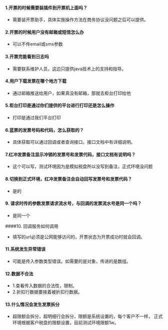 

#### 1.开票的时候需要装插件到开票机上面吗？
- 需要装开票助手，具体实施操作方法在商务协议没问题之后可以提供。

#### 2.开票的时候用户没有邮箱或短信怎么办
- 可以不传email或sms参数

#### 3.开票完能看到日志吗
- 需要联系维护人员，这边只提供java技术上的支持和指导。

#### 4.用户下载发票在哪个地方下载
- 通过邮箱推送给用户，如果真没有邮箱，那就去柜台打印给他

#### 5.柜台打印是通过你们提供的平台进行打印还是怎么操作
- 打印是通过我们平台打印

#### 6.蓝票的发票号码和代码，怎么获取的？
- 具体获取可以通过回调或者查询接口。接口文档中有详细说明。

#### 7.红冲发票备注显示冲销的发票号和发票代码，接口文档有说明吗？
- 这个可以写，测试环境因为是模拟税盘所以没写到备注，正式环境没问题

####  8.切换到正式环境，红冲发票备注会自动回写发票号和发票代码？
- 是的

#### 9. 请求时传的参数发票请求流水号，与回调的发票流水号是同一个吗？
- 是同一个

####10. 回调服务如何调用
- 填写的url必须是公网能够访问的，开票状态为开票成功时就会回调。


#### 11.系统发生异常错误
- 可能是传入参数类型错误。如需要的是对象，传进的是数组。


#### 12.数据不合法
- 1.查看传入数据的合法性，限制。
- 2.折扣行数据要挨着被折扣行数据。

#### 13.什么情况会发生发票拆分
-  超限额会拆分，超明细行会拆分，限额是系统设置的，每个客户不一样，
正式环境根据客户税盘的限额设置，目前测试环境限额1w。
